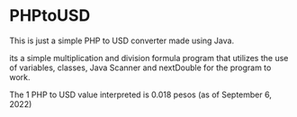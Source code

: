 # PHPtoUSD

This is just a simple PHP to USD converter made using Java.

its a simple multiplication and division formula program that utilizes the use of variables, classes, Java Scanner and nextDouble for the program to work.

The 1 PHP to USD value interpreted is 0.018 pesos (as of September 6, 2022)
